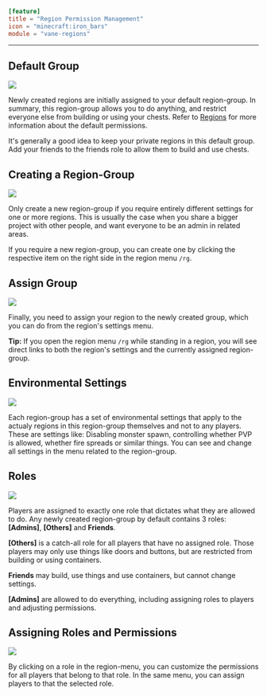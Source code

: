 ```toml
[feature]
title = "Region Permission Management"
icon = "minecraft:iron_bars"
module = "vane-regions"
```
---
## Default Group

![](images/region_default_group.png)

Newly created regions are initially assigned to your default region-group.
In summary, this region-group allows you to do anything, and restrict everyone else from building or using your chests.
Refer to [Regions](#feature-vane-regions--regions) for more information about the default permissions.

It's generally a good idea to keep your private regions in this default group.
Add your friends to the friends role to allow them to build and use chests.

## Creating a Region-Group

![](images/region_create_group.png)

Only create a new region-group if you require entirely different settings for one or more regions.
This is usually the case when you share a bigger project with other people, and want everyone to be an admin in related areas.

If you require a new region-group, you can create one by clicking the respective item on the right side in the region menu `/rg`.

## Assign Group

![](images/region_group_assign.png)

Finally, you need to assign your region to the newly created group, which you can do from the region's settings menu.

**Tip:** If you open the region menu `/rg` while standing in a region, you will see direct links to both the region's settings and the currently assigned region-group.

## Environmental Settings

![](images/region_group_settings.png)

Each region-group has a set of environmental settings that apply to the actualy regions in this region-group themselves and not to any players.
These are settings like: Disabling monster spawn, controlling whether PVP is allowed, whether fire spreads or similar things.
You can see and change all settings in the menu related to the region-group.

## Roles

![](images/region_role_settings_and_assign.png)

Players are assigned to exactly one role that dictates what they are allowed to do.
Any newly created region-group by default contains 3 roles: **\[Admins\]**, **\[Others\]** and **Friends**.

**\[Others\]** is a catch-all role for all players that have no assigned role. Those players may only use things like doors and buttons, but are restricted from building or using containers.

**Friends** may build, use things and use containers, but cannot change settings.

**\[Admins\]** are allowed to do everything, including assigning roles to players and adjusting permissions.

## Assigning Roles and Permissions

![](images/region_role_assign_dialog.png)

By clicking on a role in the region-menu, you can customize the permissions for all players that belong to that role.
In the same menu, you can assign players to that the selected role.

